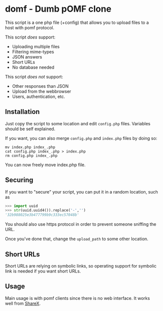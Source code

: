 domf - Dumb pOMF clone
======================

This script is a one php file (+config) that allows you to upload files to a host with pomf protocol.

This script *does* support:

 * Uploading multiple files
 * Filtering mime-types
 * JSON answers
 * Short URLs
 * No database needed

This script *does not* support:

 * Other responses than JSON
 * Upload from the webbrowser
 * Users, authentication, etc.

Installation
------------

Just copy the script to some location and edit `config.php` files.
Variables should be self explained.

If you want, you can also merge `config.php` and `index.php` files by doing so:

```shell
mv index.php index_.php
cat config.php index_.php > index.php
rm config.php index_.php
```

You can now freely move index.php file.

Securing
--------

If you want to "secure" your script, you can put it in a random location, such as
```python
>>> import uuid
>>> str(uuid.uuid4()).replace('-','')
'32b988025e3b477799b9c333ec57048b'
```

You should also use https protocol in order to prevent someone sniffing the URL.

Once you've done that, change the `upload_path` to some other location.

Short URLs
----------

Short URLs are relying on symbolic links, so operating support for symbolic link is needed if you want short URLs.

Usage
-----

Main usage is with pomf clients since there is no web interface. It works well from [ShareX](https://getsharex.com/).